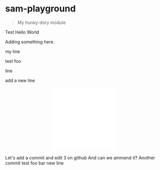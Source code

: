 # sam-playground

> My hunky-dory module

Test
Hello
World

Adding something here.

my line

test
foo

line

add a new line

<div align="center">
	<img src="sb.svg" width="200" height="200">
</div>

Let's add a commit and edit 3 on github
And can we ammend it?
Another commit
test
foo
bar
new line
